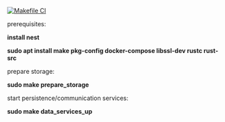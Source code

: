 
[![Makefile CI](https://github.com/ldvar/pd/actions/workflows/makefile.yml/badge.svg?branch=dev0)](https://github.com/ldvar/pd/actions/workflows/makefile.yml)


prerequisites:

**install nest**

**sudo apt install make pkg-config docker-compose libssl-dev rustc rust-src**



prepare storage:

**sudo make prepare_storage**


start persistence/communication services:

**sudo make data_services_up**
